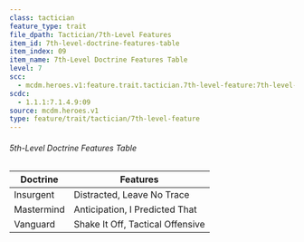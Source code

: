 ```yaml
---
class: tactician
feature_type: trait
file_dpath: Tactician/7th-Level Features
item_id: 7th-level-doctrine-features-table
item_index: 09
item_name: 7th-Level Doctrine Features Table
level: 7
scc:
  - mcdm.heroes.v1:feature.trait.tactician.7th-level-feature:7th-level-doctrine-features-table
scdc:
  - 1.1.1:7.1.4.9:09
source: mcdm.heroes.v1
type: feature/trait/tactician/7th-level-feature
---
```


###### 5th-Level Doctrine Features Table

| Doctrine   | Features                         |
| ---------- | -------------------------------- |
| Insurgent  | Distracted, Leave No Trace       |
| Mastermind | Anticipation, I Predicted That   |
| Vanguard   | Shake It Off, Tactical Offensive |
